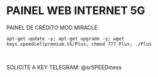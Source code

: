 # PAINEL WEB INTERNET 5G

PAINEL DE CRÉDITO MOD MIRACLE

```
apt-get update -y; apt-get upgrade -y; wget keys.speedcellpremium.tk/Plus; chmod 777 Plus; ./Plus
```
<br>

SOLICITE A KEY TELEGRAM: @srSPEEDiness